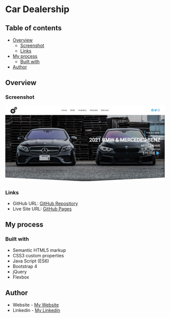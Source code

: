 # Car Dealership

## Table of contents

- [Overview](#overview)
  - [Screenshot](#screenshot)
  - [Links](#links)
- [My process](#my-process)
  - [Built with](#built-with)
- [Author](#author)

## Overview

### Screenshot

![](images/Car-Dealership.jpg)

### Links

- GitHub URL: [GitHub Repository]()
- Live Site URL: [GitHub Pages]()

## My process

### Built with

- Semantic HTML5 markup
- CSS3 custom properties
- Java Script (ES6)
- Bootstrap 4
- jQuery
- Flexbox

## Author

- Website - [My Website](https://www.atrindev.ir)
- Linkedin - [My Linkedin](https://www.linkedin.com/in/atrindev)
